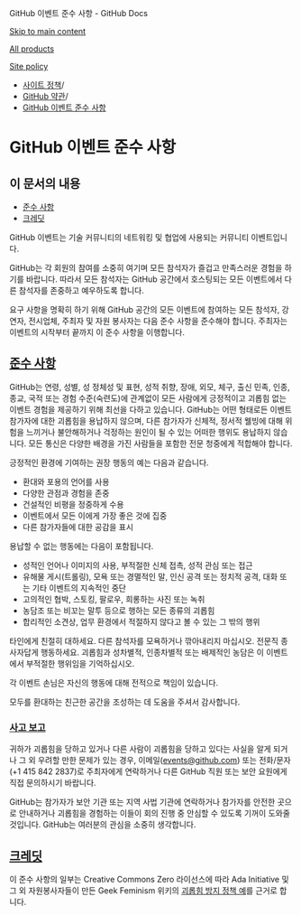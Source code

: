 GitHub 이벤트 준수 사항 - GitHub Docs

[Skip to main content](#main-content)

[All products](/ko)

[Site policy](/site-policy)

* [사이트 정책](/ko/site-policy)/
* [GitHub 약관](/ko/site-policy/github-terms)/
* [GitHub 이벤트 준수 사항](/ko/site-policy/github-terms/github-event-code-of-conduct)

GitHub 이벤트 준수 사항
==========

이 문서의 내용
----------

* [준수 사항](#code-of-conduct)
* [크레딧](#credit)

GitHub 이벤트는 기술 커뮤니티의 네트워킹 및 협업에 사용되는 커뮤니티 이벤트입니다.

GitHub는 각 회원의 참여를 소중히 여기며 모든 참석자가 즐겁고 만족스러운 경험을 하기를 바랍니다. 따라서 모든 참석자는 GitHub 공간에서 호스팅되는 모든 이벤트에서 다른 참석자를 존중하고 예우하도록 합니다.

요구 사항을 명확히 하기 위해 GitHub 공간의 모든 이벤트에 참여하는 모든 참석자, 강연자, 전시업체, 주최자 및 자원 봉사자는 다음 준수 사항을 준수해야 합니다. 주최자는 이벤트의 시작부터 끝까지 이 준수 사항을 이행합니다.

[준수 사항](#code-of-conduct)
----------

GitHub는 연령, 성별, 성 정체성 및 표현, 성적 취향, 장애, 외모, 체구, 출신 민족, 인종, 종교, 국적 또는 경험 수준(숙련도)에 관계없이 모든 사람에게 긍정적이고 괴롭힘 없는 이벤트 경험을 제공하기 위해 최선을 다하고 있습니다. GitHub는 어떤 형태로든 이벤트 참가자에 대한 괴롭힘을 용납하지 않으며, 다른 참가자가 신체적, 정서적 웰빙에 대해 위험을 느끼거나 불안해하거나 걱정하는 원인이 될 수 있는 어떠한 행위도 용납하지 않습니다. 모든 통신은 다양한 배경을 가진 사람들을 포함한 전문 청중에게 적합해야 합니다.

긍정적인 환경에 기여하는 권장 행동의 예는 다음과 같습니다.

* 환대와 포용의 언어를 사용
* 다양한 관점과 경험을 존중
* 건설적인 비평을 정중하게 수용
* 이벤트에서 모든 이에게 가장 좋은 것에 집중
* 다른 참가자들에 대한 공감을 표시

용납할 수 없는 행동에는 다음이 포함됩니다.

* 성적인 언어나 이미지의 사용, 부적절한 신체 접촉, 성적 관심 또는 접근
* 유해물 게시(트롤링), 모욕 또는 경멸적인 말, 인신 공격 또는 정치적 공격, 대화 또는 기타 이벤트의 지속적인 중단
* 고의적인 협박, 스토킹, 팔로우, 희롱하는 사진 또는 녹취
* 농담조 또는 비꼬는 말투 등으로 행하는 모든 종류의 괴롭힘
* 합리적인 소견상, 업무 환경에서 적절하지 않다고 볼 수 있는 그 밖의 행위

타인에게 친절히 대하세요. 다른 참석자를 모욕하거나 깎아내리지 마십시오. 전문직 종사자답게 행동하세요. 괴롭힘과 성차별적, 인종차별적 또는 배제적인 농담은 이 이벤트에서 부적절한 행위임을 기억하십시오.

각 이벤트 손님은 자신의 행동에 대해 전적으로 책임이 있습니다.

모두를 환대하는 친근한 공간을 조성하는 데 도움을 주셔서 감사합니다.

### [사고 보고](#reporting-an-incident) ###

귀하가 괴롭힘을 당하고 있거나 다른 사람이 괴롭힘을 당하고 있다는 사실을 알게 되거나 그 외 우려할 만한 문제가 있는 경우, 이메일([events@github.com](mailto:events@github.com)) 또는 전화/문자(+1 415 842 2837)로 주최자에게 연락하거나 다른 GitHub 직원 또는 보안 요원에게 직접 문의하시기 바랍니다.

GitHub는 참가자가 보안 기관 또는 지역 사법 기관에 연락하거나 참가자를 안전한 곳으로 안내하거나 괴롭힘을 경험하는 이들이 회의 진행 중 안심할 수 있도록 기꺼이 도와줄 것입니다. GitHub는 여러분의 관심을 소중히 생각합니다.

[크레딧](#credit)
----------

이 준수 사항의 일부는 Creative Commons Zero 라이선스에 따라 Ada Initiative 및 그 외 자원봉사자들이 만든 Geek Feminism 위키의 [괴롭힘 방지 정책 예](https://geekfeminism.wikia.org/wiki/Conference_anti-harassment/Policy)를 근거로 합니다.
